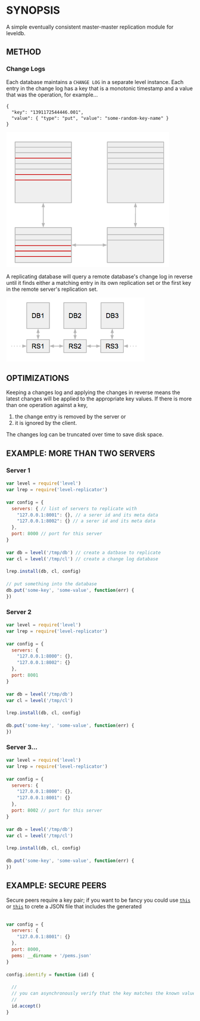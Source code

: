 # SYNOPSIS
A simple eventually consistent master-master replication module 
for leveldb.

## METHOD
### Change Logs
Each database maintains a `CHANGE LOG` in a separate level instance. 
Each entry in the change log has a key that is a monotonic timestamp
and a value that was the operation, for example...

```
{ 
  "key": "1391172544446.001",
  "value": { "type": "put", "value": "some-random-key-name" }
}
```

![img](/closeup.png)

A replicating database will query a remote database's change log in reverse 
until it finds either a matching entry in its own replication set or the 
first key in the remote server's replication set.

![img](/faraway.png)

## OPTIMIZATIONS
Keeping a changes log and applying the changes in reverse means the latest
changes will be applied to the appropriate key values. If there is more than
one operation against a key,

  1. the change entry is removed by the server or 
  2. it is ignored by the client.

The changes log can be truncated over time to save disk space.

## EXAMPLE: MORE THAN TWO SERVERS

### Server 1
```js
var level = require('level')
var lrep = require('level-replicator')

var config = {
  servers: { // list of servers to replicate with
    "127.0.0.1:8001": {}, // a serer id and its meta data
    "127.0.0.1:8002": {} // a serer id and its meta data
  },
  port: 8000 // port for this server
}

var db = level('/tmp/db') // create a datbase to replicate
var cl = level('/tmp/cl') // create a change log database

lrep.install(db, cl, config)

// put something into the database
db.put('some-key', 'some-value', function(err) {
})
```

### Server 2

```js
var level = require('level')
var lrep = require('level-replicator')

var config = {
  servers: {
    "127.0.0.1:8000": {},
    "127.0.0.1:8002": {}
  },
  port: 8001
}

var db = level('/tmp/db')
var cl = level('/tmp/cl')

lrep.install(db, cl, config)

db.put('some-key', 'some-value', function(err) {
})
```

### Server 3...

```js
var level = require('level')
var lrep = require('level-replicator')

var config = {
  servers: { 
    "127.0.0.1:8000": {},
    "127.0.0.1:8001": {} 
  },
  port: 8002 // port for this server
}

var db = level('/tmp/db')
var cl = level('/tmp/cl')

lrep.install(db, cl, config)

db.put('some-key', 'some-value', function(err) {
})
```


## EXAMPLE: SECURE PEERS
Secure peers require a key pair; if you want to be fancy you could use 
[`this`][0] or [`this`][1] to crete a JSON file that includes the generated 

```js

var config = {
  servers: {
    "127.0.0.1:8001": {} 
  },
  port: 8000,
  pems: __dirname + '/pems.json'
}

config.identify = function (id) {

  //
  // you can asynchronously verify that the key matches the known value here
  //
  id.accept()
}
```

[0]:https://github.com/hij1nx/selfsigned
[1]:https://github.com/substack/rsa-json
